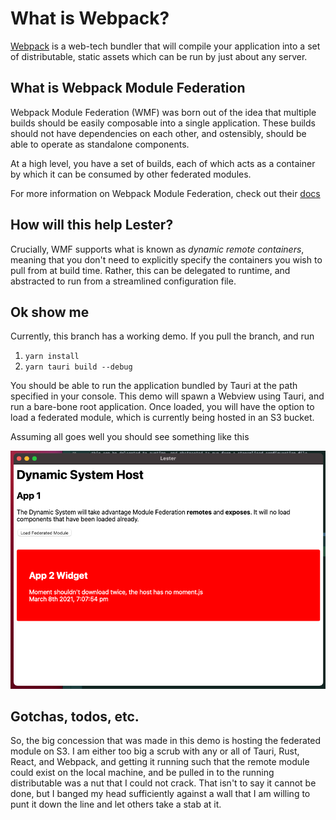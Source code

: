 # What is Webpack?

[Webpack](https://webpack.js.org) is a web-tech bundler that will compile your application
into a set of distributable, static assets which can be run by just about any server. 

## What is Webpack Module Federation

Webpack Module Federation (WMF) was born out of the idea that multiple builds should be easily 
composable into a single application.  These builds should not have dependencies on each
other, and ostensibly, should be able to operate as standalone components.

At a high level, you have a set of builds, each of which acts as a container by which it
can be consumed by other federated modules.

For more information on Webpack Module Federation, check out their [docs](https://webpack.js.org/concepts/module-federation)

## How will this help Lester?

Crucially, WMF supports what is known as _dynamic remote containers_, meaning that you don't 
need to explicitly specify the containers you wish to pull from at build time.  Rather,
this can be delegated to runtime, and abstracted to run from a streamlined configuration file.

## Ok show me

Currently, this branch has a working demo.  If you pull the branch, and run

1. `yarn install`
2. `yarn tauri build --debug`

You should be able to run the application bundled by Tauri at the path specified in your console.
This demo will spawn a Webview using Tauri, and run a bare-bone root application.  Once loaded, you
will have the option to load a federated module, which is currently being hosted in an S3 bucket.

Assuming all goes well you should see something like this 

![result](static/wmf-demo.png)

## Gotchas, todos, etc.

So, the big concession that was made in this demo is hosting the federated module on S3.  I am either too big a scrub
with any or all of Tauri, Rust, React, and Webpack, and getting it running such that the remote module could exist on
the local machine, and be pulled in to the running distributable was a nut that I could not crack.  That isn't to say
it cannot be done, but I banged my head sufficiently against a wall that I am willing to punt it down the line and let
others take a stab at it.